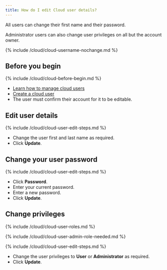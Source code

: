 ```yaml
---
title: How do I edit Cloud user details?
---
```


All users can change their first name and their password.

Administrator users can also change user privileges on all but the account owner.

{% include /cloud/cloud-username-nochange.md %}

## Before you begin

{% include /cloud/cloud-before-begin.md %}
* [Learn how to manage cloud users](/cloud/configuration/cloud-users-manage)
* [Create a cloud user](/cloud/configuration/cloud-users-create)
* The user must confirm their account for it to be editable.

## Edit user details

{% include /cloud/cloud-user-edit-steps.md %}
* Change the user first and last name as required.
* Click **Update**.

## Change your user password

{% include /cloud/cloud-user-edit-steps.md %}
* Click **Password**.
* Enter your current password.
* Enter a new password.
* Click **Update**.

## Change privileges

{% include /cloud/cloud-user-roles.md %}

{% include /cloud/cloud-user-admin-role-needed.md %}

{% include /cloud/cloud-user-edit-steps.md %}
* Change the user privileges to **User** or **Administrator** as required.
* Click **Update**.
